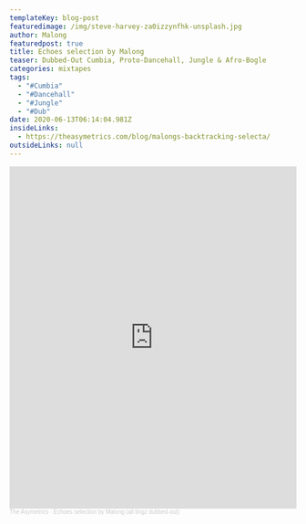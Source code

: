 ```yaml
---
templateKey: blog-post
featuredimage: /img/steve-harvey-za0izzynfhk-unsplash.jpg
author: Malong
featuredpost: true
title: Echoes selection by Malong
teaser: Dubbed-Out Cumbia, Proto-Dancehall, Jungle & Afro-Bogle
categories: mixtapes
tags:
  - "#Cumbia"
  - "#Dancehall"
  - "#Jungle"
  - "#Dub"
date: 2020-06-13T06:14:04.981Z
insideLinks:
  - https://theasymetrics.com/blog/malongs-backtracking-selecta/
outsideLinks: null
---
```

<iframe width="100%" height="600" scrolling="no" frameborder="no" allow="autoplay" src="https://w.soundcloud.com/player/?url=https%3A//api.soundcloud.com/tracks/839348452&color=%23ff5500&auto_play=false&hide_related=false&show_comments=true&show_user=true&show_reposts=false&show_teaser=true&visual=true"></iframe><div style="font-size: 10px; color: #cccccc;line-break: anywhere;word-break: normal;overflow: hidden;white-space: nowrap;text-overflow: ellipsis; font-family: Interstate,Lucida Grande,Lucida Sans Unicode,Lucida Sans,Garuda,Verdana,Tahoma,sans-serif;font-weight: 100;"><a href="https://soundcloud.com/the-asymetrics" title="The Asymetrics" target="_blank" style="color: #cccccc; text-decoration: none;">The Asymetrics</a> · <a href="https://soundcloud.com/the-asymetrics/echoes-selection-by-malong-all-tingz-dubbed-out" title="Echoes selection by Malong (all tingz dubbed-out)" target="_blank" style="color: #cccccc; text-decoration: none;">Echoes selection by Malong (all tingz dubbed-out)</a></div>